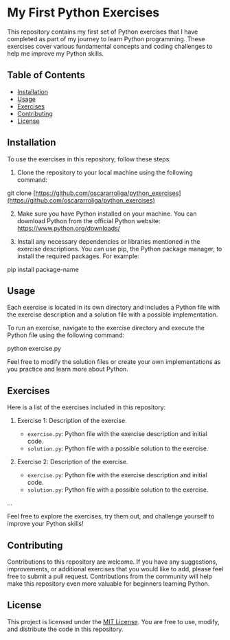 # My First Python Exercises

This repository contains my first set of Python exercises that I have completed as part of my journey to learn Python programming. 
These exercises cover various fundamental concepts and coding challenges to help me improve my Python skills.

## Table of Contents

- [Installation](#installation)
- [Usage](#usage)
- [Exercises](#exercises)
- [Contributing](#contributing)
- [License](#license)

## Installation

To use the exercises in this repository, follow these steps:

1. Clone the repository to your local machine using the following command:

git clone [https://github.com/oscararroliga/python_exercises](https://github.com/oscararroliga/python_exercises)


2. Make sure you have Python installed on your machine. You can download Python from the official Python website: https://www.python.org/downloads/

3. Install any necessary dependencies or libraries mentioned in the exercise descriptions. You can use pip, the Python package manager, to install the required packages. For example:

pip install package-name


## Usage

Each exercise is located in its own directory and includes a Python file with the exercise description and a solution file with a possible implementation.

To run an exercise, navigate to the exercise directory and execute the Python file using the following command:

python exercise.py


Feel free to modify the solution files or create your own implementations as you practice and learn more about Python.

## Exercises

Here is a list of the exercises included in this repository:

1. Exercise 1: Description of the exercise.

   - `exercise.py`: Python file with the exercise description and initial code.
   - `solution.py`: Python file with a possible solution to the exercise.

2. Exercise 2: Description of the exercise.

   - `exercise.py`: Python file with the exercise description and initial code.
   - `solution.py`: Python file with a possible solution to the exercise.

...

Feel free to explore the exercises, try them out, and challenge yourself to improve your Python skills!

## Contributing

Contributions to this repository are welcome. If you have any suggestions, improvements, or additional exercises that you would like to add, please feel free to submit a pull request. Contributions from the community will help make this repository even more valuable for beginners learning Python.

## License

This project is licensed under the [MIT License](LICENSE). You are free to use, modify, and distribute the code in this repository.

